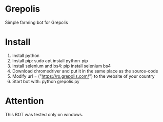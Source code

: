 # Grepolis
Simple farming bot for Grepolis


# Install

1) Install python
2) Install pip:  sudo apt install python-pip
3) Install selenium and bs4: pip install selenium bs4
4) Download chromedriver and put it in the same place as the source-code
5) Modify url = ("https://ro.grepolis.com/") to the website of your country
5) Start bot with: python grepolis.py


# Attention

This BOT was tested only on windows.
